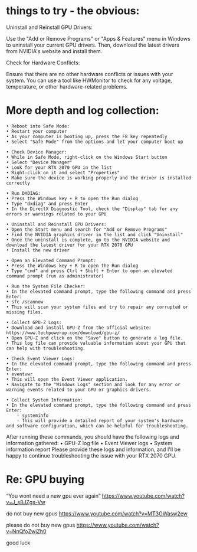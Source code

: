 things to try - the obvious:
============================

Uninstall and Reinstall GPU Drivers:

Use the "Add or Remove Programs" or "Apps & Features" menu in Windows to uninstall your current GPU drivers.
Then, download the latest drivers from NVIDIA's website and install them.

Check for Hardware Conflicts:

Ensure that there are no other hardware conflicts or issues with your system. 
You can use a tool like HWMonitor to check for any voltage, temperature, or other hardware-related problems.

More depth and log collection:
==============================

    • Reboot into Safe Mode:
    • Restart your computer 
    • As your computer is booting up, press the F8 key repeatedly 
    • Select "Safe Mode" from the options and let your computer boot up 
    
    • Check Device Manager:
    • While in Safe Mode, right-click on the Windows Start button 
    • Select "Device Manager" 
    • Look for your RTX 2070 GPU in the list 
    • Right-click on it and select "Properties" 
    • Make sure the device is working properly and the driver is installed correctly 
    
    • Run DXDIAG:
    • Press the Windows key + R to open the Run dialog 
    • Type "dxdiag" and press Enter 
    • In the DirectX Diagnostic Tool, check the "Display" tab for any errors or warnings related to your GPU 
    
    • Uninstall and Reinstall GPU Drivers:
    • Open the Start menu and search for "Add or Remove Programs" 
    • Find the NVIDIA graphics driver in the list and click "Uninstall" 
    • Once the uninstall is complete, go to the NVIDIA website and download the latest driver for your RTX 2070 GPU 
    • Install the new driver 

    • Open an Elevated Command Prompt:
    • Press the Windows key + R to open the Run dialog 
    • Type "cmd" and press Ctrl + Shift + Enter to open an elevated command prompt (run as administrator) 

    • Run the System File Checker:
    • In the elevated command prompt, type the following command and press Enter: 
    • sfc /scannow
    • This will scan your system files and try to repair any corrupted or missing files. 
    
    • Collect GPU-Z Logs:
    • Download and install GPU-Z from the official website: https://www.techpowerup.com/download/gpu-z/ 
    • Open GPU-Z and click on the "Save" button to generate a log file. 
    • This log file can provide valuable information about your GPU that can help with troubleshooting.
    
    • Check Event Viewer Logs:
    • In the elevated command prompt, type the following command and press Enter: 
    • eventvwr
    • This will open the Event Viewer application. 
    • Navigate to the "Windows Logs" section and look for any error or warning events related to your GPU or graphics drivers. 
    
    • Collect System Information:
    • In the elevated command prompt, type the following command and press Enter: 
        ◦ systeminfo
        ◦ This will provide a detailed report of your system's hardware and software configuration, which can be helpful for troubleshooting. 


        
After running these commands, you should have the following logs and information gathered:
    • GPU-Z log file 
    • Event Viewer logs 
    • System information report 
Please provide these logs and information, and I'll be happy to continue troubleshooting the issue with your RTX 2070 GPU.



Re: GPU buying
==============

“You wont need a new gpu ever again”
https://www.youtube.com/watch?v=J_s8JZgs-Vw

do not buy new gpus
https://www.youtube.com/watch?v=MT3GWasw2ew

please do not buy new gpus
https://www.youtube.com/watch?v=NnQfoZwjZh0


good luck
